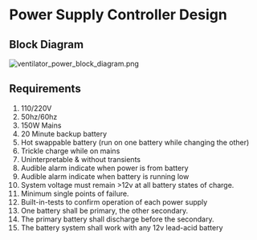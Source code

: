# Power Supply Controller Design

## Block Diagram

![ventilator_power_block_diagram.png](/img/ventilator_power_block_diagram.png)

## Requirements

1. 110/220V
2. 50hz/60hz
3. 150W Mains
4. 20 Minute backup battery
5. Hot swappable battery (run on one battery while changing the other)
6. Trickle charge while on mains
7. Uninterpretable & without transients
8. Audible alarm indicate when power is from battery
9. Audible alarm indicate when battery is running low
10. System voltage must remain >12v at all battery states of charge.
11. Minimum single points of failure.
12. Built-in-tests to confirm operation of each power supply
13. One battery shall be primary, the other secondary.
14. The primary battery shall discharge before the secondary.
15. The battery system shall work with any 12v lead-acid battery

## 